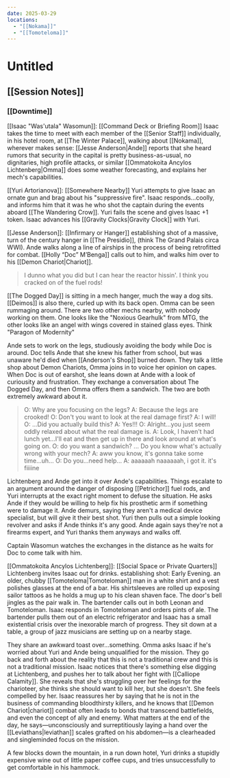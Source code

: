 ```yaml
---
date: 2025-03-29
locations:
  - "[[Nokama]]"
  - "[[Tomoteloma]]"
---
```

# Untitled
## [[Session Notes]]

### [[Downtime]]
[[Isaac "Was'utala" Wasomun]]: [[Command Deck or Briefing Room]]
Isaac takes the time to meet with each member of the [[Senior Staff]] individually, in his hotel room, at [[The Winter Palace]], walking about [[Nokama]], wherever makes sense: 
[[Jesse Anderson|Ande]] reports that she heard rumors that security in the capital is pretty business-as-usual, no dignitaries, high profile attacks, or similar
[[Ommatokoita Ancylos Lichtenberg|Omma]] does some weather forecasting, and explains her mech's capabilities.

[[Yuri Artorianova]]: [[Somewhere Nearby]]
Yuri attempts to give Isaac an ornate gun and brag about his "suppressive fire". Isaac responds...coolly, and informs him that it was he who shot the captain during the events aboard [[The Wandering Crow]]. Yuri fails the scene and gives Isaac +1 token. Isaac advances his [[Gravity Clocks|Gravity Clock]] with Yuri.

[[Jesse Anderson]]: [[Infirmary or Hanger]]
establishing shot of a massive, turn of the century hanger in [[The Presidio]], (think The Grand Palais circa WWI). Ande walks along a line of airships in the process of being retrofitted for combat. [[Holly “Doc” M’Benga]] calls out to him, and walks him over to his [[Demon Chariot|Chariot]]. 
> I dunno what you did but I can hear the reactor hissin'. I think you cracked on of the fuel rods!

[[The Dogged Day]] is sitting in a mech hanger, much the way a dog sits.
[[Deimos]] is also there, curled up with its back open. Omma can be seen rummaging around. There are two other mechs nearby, with nobody working on them. One looks like the "Noxious Gearhulk" from MTG, the other looks like an angel with wings covered in stained glass eyes. Think "Paragon of Modernity"

Ande sets to work on the legs, studiously avoiding the body while Doc is around. Doc tells Ande that she knew his father from school, but was unaware he'd died when [[Anderson's Shop]] burned down. They talk a little shop about Demon Chariots, Omma joins in to voice her opinion on capes. When Doc is out of earshot, she leans down at Ande with a look of curiousity and frustration. They exchange a conversation about The Dogged Day, and then Omma offers them a sandwich. The two are both extremely awkward about it. 
> O: Why are you focusing on the legs?
> A:  Because the legs are crooked!
> O: Don't you want to look at the real damage first?
> A: I will!
> O: ...Did you actually build this?
> A: Yes!!!
> O: Alright...you just seem oddly relaxed about what the real damage is.
> A: Look, I haven't had lunch yet...I'll eat and then get up in there and look around at what's going on.
> O: do you want a sandwich?
> ...
> Do you know what's actually wrong with your mech?
> A: aww you know, it's gonna take some time...uh...
> O: Do you...need help...
> A: aaaaaah naaaaaah, i got it. it's fiiiine

Lichtenberg and Ande get into it over Ande's capabilities. Things escalate to an argument around the danger of disposing [[Petrichor]] fuel rods, and Yuri interrupts at the exact right moment to defuse the situation. He asks Ande if they would be willing to help fix his prosthetic arm if something were to damage it. Ande demurs, saying they aren't a medical device specialist, but will give it their best shot. Yuri then pulls out a simple looking revolver and asks if Ande thinks it's any good. Ande again says they're not a firearms expert, and Yuri thanks them anyways and walks off.

Captain Wasomun watches the exchanges in the distance as he waits for Doc to come talk with him.

[[Ommatokoita Ancylos Lichtenberg]]: [[Social Space or Private Quarters]]
Lichtenberg invites Isaac out for drinks.
establishing shot: Early Evening. an older, chubby [[Tomoteloma|Tomoteloman]] man in a white shirt and a vest polishes glasses at the end of a bar. His shirtsleeves are rolled up exposing sailor tattoos as he holds a mug up to his clean shaven face. The door's bell jingles as the pair walk in. The bartender calls out in both Leonan and Tomoteloman. Isaac responds in Tomoteloman and orders pints of ale. The bartender pulls them out of an electric refrigerator and Isaac has a small existential crisis over the inexorable march of progress. They sit down at a table, a group of jazz musicians are setting up on a nearby stage.

They share an awkward toast over...something. Omma asks Isaac if he's worried about Yuri and Ande being unqualified for the mission. They go back and forth about the reality that this is not a traditional crew and this is not a traditional mission. Isaac notices that there's something else digging at Lichtenberg, and pushes her to talk about her fight with [[Calliope Calamity]]. She reveals that she's struggling over her feelings for the charioteer, she thinks she should want to kill her, but she doesn't. She feels compelled by her. Isaac reassures her by saying that he is not in the business of commanding bloodthirsty killers, and he knows that [[Demon Chariot|chariot]] combat often leads to bonds that transcend battlefields, and even the concept of ally and enemy. What matters at the end of the day, he says—unconsciously and surreptitiously laying a hand over the [[Leviathans|leviathan]] scales grafted on his abdomen—is a clearheaded and singleminded focus on the mission.

A few blocks down the mountain, in a run down hotel, Yuri drinks a stupidly expensive wine out of little paper coffee cups, and tries unsuccessfully to get comfortable in his hammock.